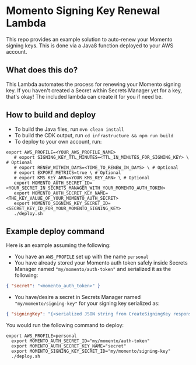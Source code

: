 # Momento Signing Key Renewal Lambda
This repo provides an example solution to auto-renew your Momento signing keys. This is done via a Java8 function deployed to your AWS account.

## What does this do?
This Lambda automates the process for renewing your Momento signing key. If you haven't created a Secret within Secrets Manager yet for a key, that's okay! The included lambda can create it for you if need be.

## How to build and deploy
* To build the Java files, run `mvn clean install`
* To build the CDK output, run `cd infrastructure && npm run build`
* To deploy to your own account, run:
```shell
export AWS_PROFILE=<YOUR_AWS_PROFILE_NAME>
   # export SIGNING_KEY_TTL_MINUTES=<TTL_IN_MINUTES_FOR_SIGNING_KEY> \ # Optional
   # export RENEW_WITHIN_DAYS=<TIME_TO_RENEW_IN_DAYS> \ # Optional
   # export EXPORT_METRICS=true \ # Optional
   # export KMS_KEY_ARN=<YOUR_KMS_KEY_ARN> \ # Optional
   export MOMENTO_AUTH_SECRET_ID=<YOUR_SECRET_IN_SECRETS_MANAGER_WITH_YOUR_MOMENTO_AUTH_TOKEN>
   export MOMENTO_AUTH_SECRET_KEY_NAME=<THE_KEY_VALUE_OF_YOUR_MOMENTO_AUTH_SECRET>
   export MOMENTO_SIGNING_KEY_SECRET_ID=<SECRET_KEY_ID_FOR_YOUR_MOMENTO_SIGNING_KEY>
   ./deploy.sh
```

## Example deploy command
Here is an example assuming the following:
* You have an `AWS_PROFILE` set up with the name `personal`
* You have already stored your Momento auth token safely inside Secrets Manager named `"my/momento/auth-token"` and serialized it as the following:
```json
{ "secret": "<momento_auth_token>" }
```
* You have/desire a secret in Secrets Manager named `"my/momento/signing-key"` for your signing key serialized as:
```json
{ "signingKey": "{<serialized JSON string from CreateSigningKey response>}" }
```

You would run the following command to deploy:

```shell
export AWS_PROFILE=personal
  export MOMENTO_AUTH_SECRET_ID="my/momento/auth-token"
  export MOMENTO_AUTH_SECRET_KEY_NAME="secret"
  export MOMENTO_SIGNING_KEY_SECRET_ID="my/momento/signing-key"
  ./deploy.sh
```
